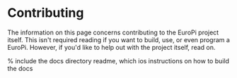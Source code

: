 # Contributing

The information on this page concerns contributing to the EuroPi project itself. This isn't required reading if you want
to build, use, or even program a EuroPi. However, if you'd like to help out with the project itself, read on.

% include the docs directory readme, which ios instructions on how to build the docs
```{include} README.md
```